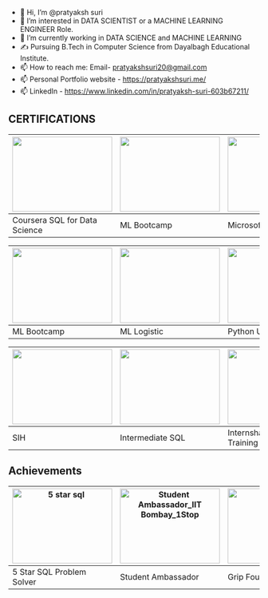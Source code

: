 - 👋 Hi, I’m @pratyaksh suri
- 👀 I’m interested in DATA SCIENTIST or a MACHINE LEARNING ENGINEER Role. 
- 🌱 I’m currently working in DATA SCIENCE  and MACHINE LEARNING  
- ✍ Pursuing B.Tech in Computer Science from Dayalbagh Educational Institute.
- 📫 How to reach me: Email- pratyakshsuri20@gmail.com
- 📫 Personal Portfolio website - https://pratyakshsuri.me/
- 📫 LinkedIn - https://www.linkedin.com/in/pratyaksh-suri-603b67211/

## CERTIFICATIONS

| <img src="https://github.com/pratyakshsuri2003/pratyakshsuri2003/assets/115720372/084ae212-4d26-490a-b78d-de93a8a74c1e" width="200px" height="150px"> | <img src="https://github.com/pratyakshsuri2003/pratyakshsuri2003/assets/115720372/30c180f1-9e74-4839-9280-1acd84f13dec" width="200px" height="150px"> | <img src="https://github.com/pratyakshsuri2003/pratyakshsuri2003/assets/115720372/22a8530a-1cec-4076-bf00-1aa31b287940" width="200px" height="150px"> |
| --- | --- | --- |
| Coursera SQL for Data Science | ML Bootcamp | Microsoft Excel |

| <img src="https://github.com/pratyakshsuri2003/pratyakshsuri2003/assets/115720372/755edfa5-617c-4ca2-a2c8-00c145c3468e" width="200px" height="150px"> | <img src="https://github.com/pratyakshsuri2003/pratyakshsuri2003/assets/115720372/89adcdf8-d4b4-4664-bd9d-38a1ab518626" width="200px" height="150px"> | <img src="https://github.com/pratyakshsuri2003/pratyakshsuri2003/assets/115720372/16290b07-6d1b-4b09-9553-2c1b6f30b5a0" width="200px" height="150px"> |
| --- | --- | --- |
| ML Bootcamp | ML Logistic | Python Udemy |

| <img src="https://github.com/pratyakshsuri2003/pratyakshsuri2003/assets/115720372/98347a20-7393-4f0d-8be2-ac18b3a1fd06" width="200px" height="150px"> | <img src="https://github.com/pratyakshsuri2003/pratyakshsuri2003/assets/115720372/0f2223dc-e34c-495f-a3f0-9161b41f30b3" width="200px" height="150px"> | <img src="https://github.com/pratyakshsuri2003/pratyakshsuri2003/assets/115720372/4c6e4f12-3f21-412e-8244-bdf4969d5085" width="200px" height="150px"> |
| --- | --- | --- |
| SIH | Intermediate SQL | Internshalla Tableau Training |

## Achievements

| <img src="https://github.com/pratyakshsuri2003/pratyakshsuri2003/assets/115720372/a7ecf660-8e65-4d9a-a0d2-11244ce13467" width="200" height="150px" alt="5 star sql"> | <img src="https://github.com/pratyakshsuri2003/pratyakshsuri2003/assets/115720372/f35aaf95-9146-426f-860e-79f44b8be584" width="200" height="150px" alt="Student Ambassador_IIT Bombay_1Stop"> | <img src="https://github.com/pratyakshsuri2003/pratyakshsuri2003/assets/115720372/ab2d5e3e-d9c5-4b74-9686-59dc5cf41c2d" width="200px" height="150px"> 
| --- | --- | --- |
| 5 Star SQL Problem Solver | Student Ambassador | Grip Foundation |
